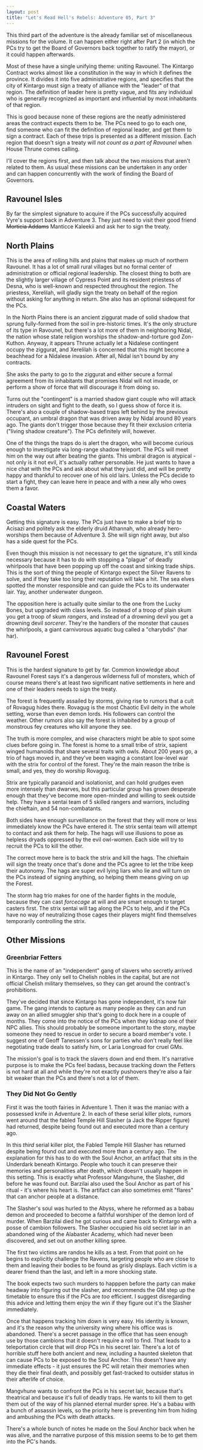 ```yaml
---
layout: post
title: "Let's Read Hell's Rebels: Adventure 05, Part 3"
---
```


This third part of the adventure is the already familiar set of miscellaneous
missions for the volume. It can happen either right after Part 2 (in which the
PCs try to get the Board of Governors back together to ratify the mayor), or it
could happen afterwards.

Most of these have a single unifying theme: uniting Ravounel. The Kintargo
Contract works almost like a constitution in the way in which it defines the
province. It divides it into five administrative regions, and specifies that the
city of Kintargo must sign a treaty of alliance with the "leader" of that
region. The definition of leader here is pretty vague, and fits any individual
who is generally recognized as important and influential by most inhabitants of
that region.

This is good because none of these regions are the neatly administered areas the
contract expects them to be. The PCs need to go to each one, find someone who
can fit the definition of regional leader, and get them to sign a contract. Each
of these trips is presented as a different mission. Each region that doesn't
sign a treaty will _not count as a part of Ravounel_ when House Thrune comes
calling.

I'll cover the regions first, and then talk about the two missions that aren't
related to them. As usual these missions can be undertaken in any order and can
happen concurrently with the work of finding the Board of Governors.

## Ravounel Isles

By far the simplest signature to acquire if the PCs successfully acquired Vyre's
support back in Adventure 3. They just need to visit their good friend
~~Morticia Addams~~ Manticce Kaleekii and ask her to sign the treaty.

## North Plains

This is the area of rolling hills and plains that makes up much of northern
Ravounel. It has a lot of small rural villages but no formal center of
administration or official regional leadership. The closest thing to both are
the slightly larger village of Cypress Point and its resident priestess of
Desna, who is well-known and respected throughout the region. The priestess,
Xerelilah, will gladly sign the treaty on behalf of the region without asking
for anything in return. She also has an optional sidequest for the PCs.

In the North Plains there is an ancient ziggurat made of solid shadow that
sprung fully-formed from the soil in pre-historic times. It's the only structure
of its type in Ravounel, but there's a lot more of them in neighboring Nidal,
the nation whose state religion worships the shadow-and-torture god
Zon-Kuthon. Anyway, it appears Thrune actually let a Nidalese contingent occupy
the ziggurat, and Xerelilah is concerned that this might become a beachhead for
a Nidalese invasion. After all, Nidal isn't bound by any contracts.

She asks the party to go to the ziggurat and either secure a formal agreement
from its inhabitants that promises Nidal will not invade, or perform a show of
force that will discourage it from doing so.

Turns out the "contingent" is a married shadow giant couple who will attack
intruders on sight and fight to the death, so I guess show of force it
is. There's also a couple of shadow-based traps left behind by the previous
occupant, an umbral dragon that was driven away by Nidal around 80 years
ago. The giants don't trigger those because they fit their exclusion criteria
("living shadow creature"). The PCs definitely will, however.

One of the things the traps do is alert the dragon, who will become curious
enough to investigate via long-range shadow teleport. The PCs will meet him on
the way out after beating the giants. This umbral dragon is atypical - not only
is it not evil, it's actually rather personable. He just wants to have a nice
chat with the PCs and ask about what they just did, and will be pretty happy and
thankful to recover one of his old lairs. Unless the PCs decide to start a
fight, they can leave here in peace and with a new ally who owes them a favor.

## Coastal Waters

Getting this signature is easy. The PCs just have to make a brief trip to
Acisazi and politely ask the elderly druid Athannah, who already hero-worships
them because of Adventure 3. She will sign right away, but also has a side quest
for the PCs.

Even though this mission is not necessary to get the signature, it's still kinda
necessary because it has to do with stopping a "plague" of deadly whirlpools
that have been popping up off the coast and sinking trade ships. This is the
sort of thing the people of Kintargo expect the Silver Ravens to solve, and if
they take too long their reputation will take a hit. The sea elves spotted the
monster responsible and can guide the PCs to its underwater lair. Yay, another
underwater dungeon.

The opposition here is actually quite similar to the one from the Lucky Bones,
but upgraded with class levels. So instead of a troop of plain skum you get a
troop of skum _rangers_, and instead of a drowning devil you get a drowning
devil _sorcerer_. They're the handlers of the monster that causes the
whirlpools, a giant carnivorous aquatic bug called a "charybdis" (har har).

## Ravounel Forest

This is the hardest signature to get by far. Common knowledge about Ravounel
Forest says it's a dangerous wilderness full of monsters, which of course means
there's at least two significant native settlements in here and one of their
leaders needs to sign the treaty.

The forest is frequently assailed by storms, giving rise to rumors that a cult
of Rovagug hides there. Rovagug is the most Chaotic Evil deity in the whole
setting, worse than even demon lords. His followers can control the
weather. Other rumors also say the forest is inhabited by a group of monstrous
fey creatures who kill anyone they see.

The truth is more complex, and wise characters might be able to spot some clues
before going in. The forest is home to a small tribe of strix, sapient winged
humanoids that share several traits with owls. About 200 years go, a trio of
hags moved in, and they've been waging a constant low-level war with the strix
for control of the forest. They're the main reason the tribe is small, and yes,
they do worship Rovagug.

Strix are typically paranoid and isolationist, and can hold grudges even more
intensely than dwarves, but this particular group has grown desperate enough
that they've become more open-minded and willing to seek outside help. They have
a sentai team of 5 skilled rangers and warriors, including the chieftain, and 54
non-combatants.

Both sides have enough surveillance on the forest that they will more or less
immediately know the PCs have entered it. The strix sentai team will attempt to
contact and ask them for help. The hags will use illusions to pose as helpless
dryads oppressed by the evil owl-women. Each side will try to recruit the PCs to
kill the other.

The correct move here is to back the strix and kill the hags. The chieftain will
sign the treaty once that's done and the PCs agree to let the tribe keep their
autonomy. The hags are super evil lying liars who lie and will turn on the PCs
instead of signing anything, so helping them means giving on up the Forest.

The storm hag trio makes for one of the harder fights in the module, because
they can cast _forcecage_ at will and are smart enough to target casters
first. The strix sentai will tag along the PCs to help, and if the PCs have no
way of neutralizing those cages their players might find themselves temporarily
controlling the strix.

## Other Missions

### Greenbriar Fetters

This is the name of an "independent" gang of slavers who secretly arrived in
Kintargo. They only sell to Chelish nobles in the capital, but are not official
Chelish military themselves, so they can get around the contract's
prohibitions.

They've decided that since Kintargo has gone independent, it's now fair
game. The gang intends to capture as many people as they can and run away on an
allied smuggler ship that's going to dock here in a couple of months. They come
into the notice of the PCs when they kidnap one of their NPC allies. This should
probably be someone important to the story, maybe someone they need to rescue in
order to secure a board member's vote. I suggest one of Geoff Tanessen's sons
for parties who don't really feel like negotiating trade deals to satisfy him,
or Laria Longroad for cruel GMs.

The mission's goal is to track the slavers down and end them. It's narrative
purpose is to make the PCs feel badass, because tracking down the Fetters is not
hard at all and while they're not exactly pushovers they're also a fair bit
weaker than the PCs and there's not a lot of them.

### They Did Not Go Gently

First it was the tooth fairies in Adventure 1. Then it was the maniac with a
possessed knife in Adventure 2. In each of these serial killer plots, rumors
went around that the fabled Temple Hill Slasher (a Jack the Ripper figure) had
returned, despite being found out and executed more than a century ago.

In this _third_ serial killer plot, the Fabled Temple Hill Slasher has returned
despite being found out and executed more than a century ago. The explanation
for this has to do with the Soul Anchor, an artifact that sits in the Underdark
beneath Kintargo. People who touch it can preserve their memories and
personalities after death, which doesn't usually happen in this setting. This is
exactly what Professor Mangvhune, the Slasher, did before he was found
out. Barzilai also used the Soul Anchor as part of his ritual - it's where his
heart is. The artifact can also sometimes emit "flares" that can anchor people
at a distance.

The Slasher's soul was hurled to the Abyss, where he reformed as a babau demon
and proceeded to become a faithful worshiper of the demon lord of murder. When
Barzilai died he got curious and came back to Kintargo with a posse of cambion
followers. The Slasher occupied his old secret lair in an abandoned wing of the
Alabaster Academy, which had never been discovered, and set out on another
killing spree.

The first two victims are randos he kills as a test. From that point on he
begins to explicitly challenge the Ravens, targeting people who are close to
them and leaving their bodies to be found as grisly displays. Each victim is
a dearer friend than the last, and left in a more shocking state.

The book expects two such murders to happpen before the party can make headway
into figuring out the slasher, and recommends the GM step up the timetable to
ensure this if the PCs are _too_ efficient. I suggest disregarding this advice
and letting them enjoy the win if they figure out it's the Slasher immediately.

Once that happens tracking him down is very easy. His identity is known, and
it's the reason why the university wing where his office was is
abandoned. There's a secret passage in the office that has seen enough use by
those cambions that it doesn't require a roll to find. That leads to a
teleportation circle that will drop PCs in his secret lair. There's a lot of
horrible stuff here both ancient and new, including a haunted skeleton that can
cause PCs to be exposed to the Soul Anchor. This doesn't have any immediate
effects - it just ensures the PC will retain their memories when they die their
final death, and possibly get fast-tracked to outsider status in their afterlife
of choice.

Mangvhune wants to confront the PCs in his secret lair, because that's
theatrical and because it's full of deadly traps. He wants to kill them to get
them out of the way of his planned eternal murder spree. He's a babau with a
bunch of assassin levels, so the priority here is preventing him from hiding and
ambushing the PCs with death attacks.

There's a whole bunch of notes he made on the Soul Anchor back when he was
alive, and the narrative purpose of this mission seems to be to get them into
the PC's hands.
